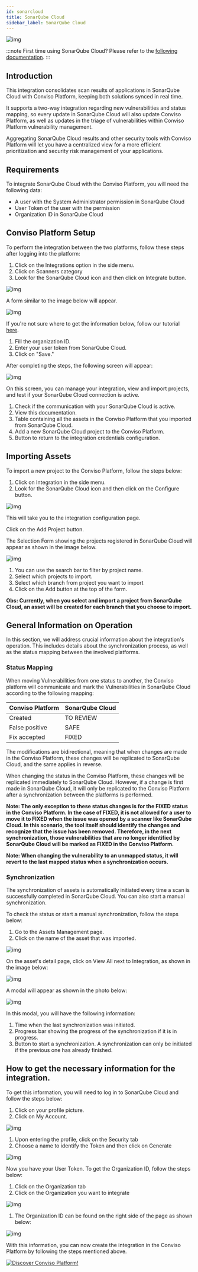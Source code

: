 ```yaml
---
id: sonarcloud
title: SonarQube Cloud
sidebar_label: SonarQube Cloud
---
```


<div style={{textAlign: 'center'}}>

![img](../../static/img/integration-sonarcloud.png)

</div>


:::note
First time using SonarQube Cloud? Please refer to the [following documentation](https://docs.sonarsource.com/sonarcloud/).
:::

## Introduction

This integration consolidates scan results of applications in SonarQube Cloud with Conviso Platform, keeping both solutions synced in real time.

It supports a two-way integration regarding new vulnerabilities and status mapping, so every update in SonarQube Cloud will also update Conviso Platform, as well as updates in the triage of vulnerabilities within Conviso Platform vulnerability management.

Aggregating SonarQube Cloud results and other security tools with Conviso Platform will let you have a centralized view for a more efficient prioritization and security risk management of your applications. 

## Requirements

To integrate SonarQube Cloud with the Conviso Platform, you will need the following data:

- A user with the System Administrator permission in SonarQube Cloud
- User Token of the user with the permission
- Organization ID in SonarQube Cloud

## Conviso Platform Setup

To perform the integration between the two platforms, follow these steps after logging into the platform:

1. Click on the Integrations option in the side menu.
2. Click on Scanners category
3. Look for the SonarQube Cloud icon and then click on Integrate button.

<div style={{textAlign: 'center'}}>

![img](../../static/img/sonarcloud-1.png)

</div>

A form similar to the image below will appear.

<div style={{textAlign: 'center'}}>

![img](../../static/img/sonarcloud-2.png)

</div>

If you're not sure where to get the information below, follow our tutorial [here](#how-to-get-the-necessary-information-for-the-integration).

1. Fill the organization ID.
2. Enter your user token from SonarQube Cloud.
3. Click on "Save."

After completing the steps, the following screen will appear:

<div style={{textAlign: 'center'}}>

![img](../../static/img/sonarcloud-3.png)

</div>

On this screen, you can manage your integration, view and import projects, and test if your SonarQube Cloud connection is active.

1. Check if the communication with your SonarQube Cloud is active.
2. View this documentation.
3. Table containing all the assets in the Conviso Platform that you imported from SonarQube Cloud.
4. Add a new SonarQube Cloud project to the Conviso Platform.
5. Button to return to the integration credentials configuration.


## Importing Assets

To import a new project to the Conviso Platform, follow the steps below:
1. Click on Integration in the side menu.
2. Look for the SonarQube Cloud icon and then click on the Configure button.

<div style={{textAlign: 'center'}}>

![img](../../static/img/sonarcloud-5.png)

</div>

This will take you to the integration configuration page.

Click on the Add Project button.

The Selection Form showing the projects registered in SonarQube Cloud will appear as shown in the image below.

<div style={{textAlign: 'center'}}>

![img](../../static/img/sonarcloud-4.png)

</div>

1. You can use the search bar to filter by project name.
2. Select which projects to import.
3. Select which branch from project you want to import
4. Click on the Add button at the top of the form.

**Obs: Currently, when you select and import a project from SonarQube Cloud, an asset will be created for each branch that you choose to import.**

## General Information on Operation

In this section, we will address crucial information about the integration's operation. This includes details about the synchronization process, as well as the status mapping between the involved platforms.

### Status Mapping

When moving Vulnerabilities from one status to another, the Conviso platform will communicate and mark the Vulnerabilities in SonarQube Cloud according to the following mapping:

<div style={{display: 'ruby-text'}}>

| Conviso Platform     | SonarQube Cloud               |
|----------------------|--------------------------|
| Created              | TO REVIEW                |
| False positive       | SAFE                     |
| Fix accepted         | FIXED                    |

</div>

The modifications are bidirectional, meaning that when changes are made in the Conviso Platform, these changes will be replicated to SonarQube Cloud, and the same applies in reverse.

When changing the status in the Conviso Platform, these changes will be replicated immediately to SonarQube Cloud. However, if a change is first made in SonarQube Cloud, it will only be replicated to the Conviso Platform after a synchronization between the platforms is performed.

**Note: The only exception to these status changes is for the FIXED status in the Conviso Platform. In the case of FIXED, it is not allowed for a user to move it to FIXED when the issue was opened by a scanner like SonarQube Cloud. In this scenario, the tool itself should identify the changes and recognize that the issue has been removed. Therefore, in the next synchronization, those vulnerabilities that are no longer identified by SonarQube Cloud will be marked as FIXED in the Conviso Platform.**

**Note: When changing the vulnerability to an unmapped status, it will revert to the last mapped status when a synchronization occurs.**



### Synchronization

The synchronization of assets is automatically initiated every time a scan is successfully completed in SonarQube Cloud. You can also start a manual synchronization.

To check the status or start a manual synchronization, follow the steps below:

1. Go to the Assets Management page.
2. Click on the name of the asset that was imported.

<div style={{textAlign: 'center'}}>

![img](../../static/img/checkmarx-img11.png)

</div>


On the asset's detail page, click on View All next to Integration, as shown in the image below:

<div style={{textAlign: 'center'}}>

![img](../../static/img/checkmarx-img5.png)

</div>

A modal will appear as shown in the photo below:

<div style={{textAlign: 'center'}}>

![img](../../static/img/checkmarx-img6.png)

</div>

In this modal, you will have the following information:
1. Time when the last synchronization was initiated.
2. Progress bar showing the progress of the synchronization if it is in progress.
3. Button to start a synchronization. A synchronization can only be initiated if the previous one has already finished.

## How to get the necessary information for the integration.

To get this information, you will need to log in to SonarQube Cloud and follow the steps below:

1. Click on your profile picture.
2. Click on My Account.

<div style={{textAlign: 'center'}}>

![img](../../static/img/sonarcloud-6.png)

</div>

1. Upon entering the profile, click on the Security tab  
2. Choose a name to identify the Token and then click on Generate

<div style={{textAlign: 'center'}}>

![img](../../static/img/sonarcloud-7.png)

</div>

Now you have your User Token. To get the Organization ID, follow the steps below:

1. Click on the Organization tab  
2. Click on the Organization you want to integrate

<div style={{textAlign: 'center'}}>

![img](../../static/img/sonarcloud-8.png)

</div>

1. The Organization ID can be found on the right side of the page as shown below:

<div style={{textAlign: 'center'}}>

![img](../../static/img/sonarcloud-9.png)

</div>

With this information, you can now create the integration in the Conviso Platform by following the steps mentioned above.

[![Discover Conviso Platform!](https://no-cache.hubspot.com/cta/default/5613826/interactive-125788977029.png)](https://cta-service-cms2.hubspot.com/web-interactives/public/v1/track/redirect?encryptedPayload=AVxigLKtcWzoFbzpyImNNQsXC9S54LjJuklwM39zNd7hvSoR%2FVTX%2FXjNdqdcIIDaZwGiNwYii5hXwRR06puch8xINMyL3EXxTMuSG8Le9if9juV3u%2F%2BX%2FCKsCZN1tLpW39gGnNpiLedq%2BrrfmYxgh8G%2BTcRBEWaKasQ%3D&webInteractiveContentId=125788977029&portalId=5613826)